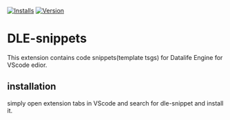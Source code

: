 [![Installs](https://vsmarketplacebadge.apphb.com/version/jyarali.dle-snippet.svg)](https://marketplace.visualstudio.com/items?itemName=jyarali.dle-snippet)
[![Version](https://vsmarketplacebadge.apphb.com/installs/jyarali.dle-snippet.svg)](https://marketplace.visualstudio.com/items?itemName=jyarali.dle-snippet)

# DLE-snippets

This extension contains code snippets(template tsgs) for Datalife Engine for VScode edior.

## installation

simply open extension tabs in VScode and search for dle-snippet and install it.
